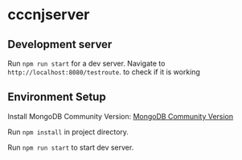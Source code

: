 # cccnjserver

## Development server

Run `npm run start` for a dev server. Navigate to `http://localhost:8080/testroute`. to check if it is working

## Environment Setup

Install MongoDB Community Version: [MongoDB Community Version](https://docs.mongodb.com/manual/administration/install-community/)


Run `npm install` in project directory.


Run `npm run start` to start dev server.

